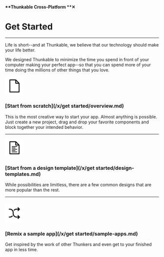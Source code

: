 #### **Thunkable Cross-Platform **✕

# Get Started

---

Life is short--and at Thunkable, we believe that our technology should make your life better.

We designed Thunkable to minimize the time you spend in front of your computer making your perfect app--so that you can spend more of your time doing the millions of other things that you love.

![](/assets/blank-icon.png)

### [Start from scratch](/x/get started/overview.md)

This is the most creative way to start your app.  Almost anything is possible.  Just create a new project, drag and drop your favorite components and block together your intended behavior.

---

![](/assets/template-icon.png)

### [Start from a design template](/x/get started/design-templates.md)

While possibilities are limitless, there are a few common designs that are more popular than the rest.

---

### ![](/assets/remix-icon.png)

### [Remix a sample app](/x/get started/sample-apps.md)

Get inspired by the work of other Thunkers and even get to your finished app in less time.  


### 



